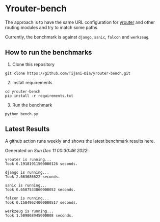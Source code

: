 # Yrouter-bench

The approach is to have the same URL configuration for [yrouter](https://github.com/Tijani-Dia/yrouter) and other routing modules and try to match some paths.

Currently, the benchmark is against `django`, `sanic`, `falcon` and `werkzeug`.

## How to run the benchmarks

1. Clone this repository

```shell
git clone https://github.com/Tijani-Dia/yrouter-bench.git
```

2. Install requirements

```shell
cd yrouter-bench
pip install -r requirements.txt
```

3. Run the benchmark

```shell
python bench.py
```

## Latest Results

A github action runs weekly and shows the latest benchmark results here.

Generated on *Sun Dec 11 00:30:46 2022*:

```shell
yrouter is running...
Took 0.19181911500000126 seconds.

django is running...
Took 2.663686622 seconds.

sanic is running...
Took 0.6507533860000052 seconds.

falcon is running...
Took 0.15849624000000517 seconds.

werkzeug is running...
Took 1.509868945000008 seconds.

```